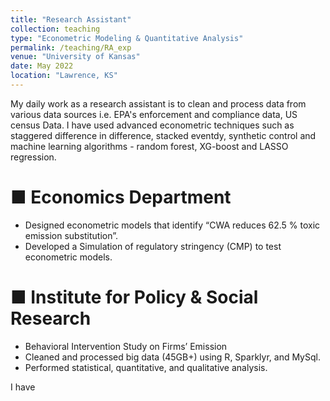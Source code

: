 ```yaml
---
title: "Research Assistant"
collection: teaching
type: "Econometric Modeling & Quantitative Analysis" 
permalink: /teaching/RA_exp 
venue: "University of Kansas"
date: May 2022
location: "Lawrence, KS"
---
```

My daily work as a research assistant is to clean and process data from various data sources i.e. EPA's enforcement and compliance data, US census Data. I have used advanced econometric techniques such as staggered difference in difference, stacked eventdy, synthetic control and machine learning algorithms - random forest, XG-boost and LASSO regression.

■ Economics Department
===
- Designed econometric models that identify “CWA reduces 62.5 % toxic emission substitution”.
- Developed a Simulation of regulatory stringency (CMP) to test econometric models.
  
■ Institute for Policy & Social Research
======
- Behavioral Intervention Study on Firms’ Emission
- Cleaned and processed big data (45GB+) using R, Sparklyr, and MySql.
- Performed statistical, quantitative, and qualitative analysis.

I have
